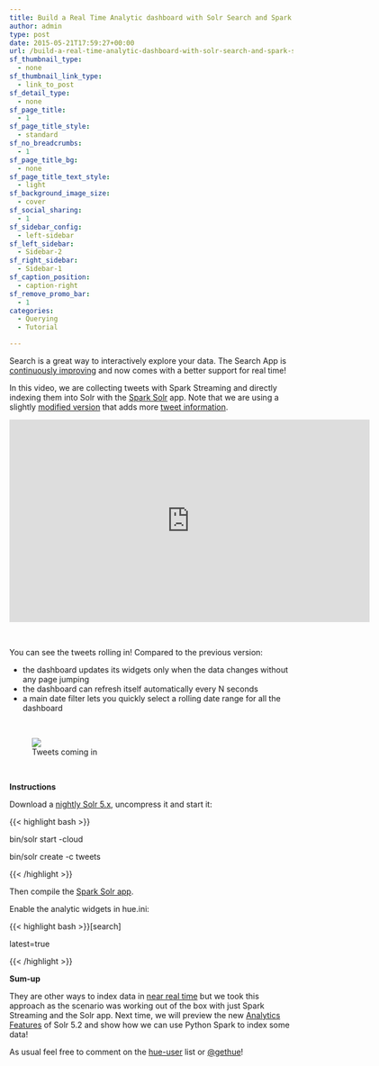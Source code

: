 ```yaml
---
title: Build a Real Time Analytic dashboard with Solr Search and Spark Streaming
author: admin
type: post
date: 2015-05-21T17:59:27+00:00
url: /build-a-real-time-analytic-dashboard-with-solr-search-and-spark-streaming/
sf_thumbnail_type:
  - none
sf_thumbnail_link_type:
  - link_to_post
sf_detail_type:
  - none
sf_page_title:
  - 1
sf_page_title_style:
  - standard
sf_no_breadcrumbs:
  - 1
sf_page_title_bg:
  - none
sf_page_title_text_style:
  - light
sf_background_image_size:
  - cover
sf_social_sharing:
  - 1
sf_sidebar_config:
  - left-sidebar
sf_left_sidebar:
  - Sidebar-2
sf_right_sidebar:
  - Sidebar-1
sf_caption_position:
  - caption-right
sf_remove_promo_bar:
  - 1
categories:
  - Querying
  - Tutorial

---
```

Search is a great way to interactively explore your data. The Search App is [continuously improving][1] and now comes with a better support for real time!

In this video, we are collecting tweets with Spark Streaming and directly indexing them into Solr with the [Spark Solr][2] app. Note that we are using a slightly [modified version][3] that adds more [tweet information][4].

<iframe src="https://player.vimeo.com/video/128371643?dnt=1&app_id=122963" width="640" height="360" frameborder="0" title="Hadoop Tutorial: Build a Real Time Analytic dashboard with Solr Search and Spark Streaming" allow="autoplay; fullscreen" allowfullscreen></iframe>

&nbsp;

You can see the tweets rolling in! Compared to the previous version:

  * the dashboard updates its widgets only when the data changes without any page jumping
  * the dashboard can refresh itself automatically every N seconds
  * a main date filter lets you quickly select a rolling date range for all the dashboard

&nbsp;

<figure><a href="https://cdn.gethue.com/uploads/2015/05/live-search-1024x509.png"><img src="https://cdn.gethue.com/uploads/2015/05/live-search-1024x509.png" /></a><figcaption>Tweets coming in</figcaption></figure>

&nbsp;

**Instructions**

Download a [nightly Solr 5.x][6], uncompress it and start it:

{{< highlight bash >}}

bin/solr start -cloud

bin/solr create -c tweets

{{< /highlight >}}

Then compile the [Spark Solr app][7].

Enable the analytic widgets in hue.ini:

{{< highlight bash >}}[search]

latest=true

{{< /highlight >}}

**Sum-up**

They are other ways to index data in [near real time][8] but we took this approach as the scenario was working out of the box with just Spark Streaming and the Solr app. Next time, we will preview the new [Analytics Features][9] of Solr 5.2 and show how we can use Python Spark to index some data!

As usual feel free to comment on the [hue-user][10] list or [@gethue][11]!

 [1]: https://gethue.com/more-solr-search-dashboards-possibilities/
 [2]: https://github.com/LucidWorks/spark-solr
 [3]: https://github.com/romainr/spark-solr
 [4]: https://github.com/romainr/spark-solr/commits/master
 [5]: https://cdn.gethue.com/uploads/2015/05/live-search.png
 [6]: https://builds.apache.org/job/Solr-Artifacts-5.x/lastSuccessfulBuild/artifact/solr/package/
 [7]: https://github.com/romainr/spark-solr#example-applications
 [8]: http://www.cloudera.com/content/cloudera/en/documentation/cloudera-search/v1-latest/Cloudera-Search-User-Guide/csug_flume_nrt_index_ref.html
 [9]: http://yonik.com/solr-facet-functions/
 [10]: http://groups.google.com/a/cloudera.org/group/hue-user
 [11]: https://twitter.com/gethue

